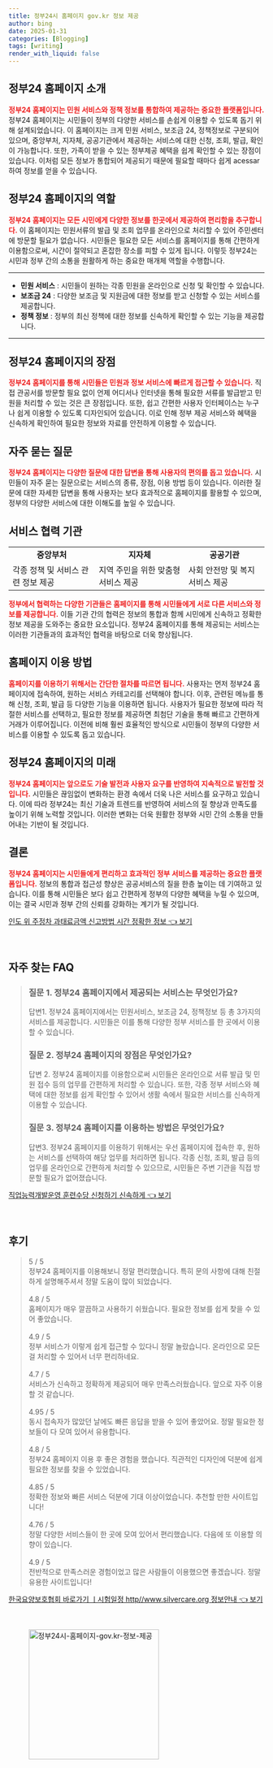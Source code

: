 ```yaml
---
title: 정부24시 홈페이지 gov.kr 정보 제공
author: bing
date: 2025-01-31
categories: [Blogging]
tags: [writing]
render_with_liquid: false
---
```



<h2 id='정부24_홈페이지_소개'>정부24 홈페이지 소개</h2>

<p><b><span style="color: #ee2323;">정부24 홈페이지는 민원 서비스와 정책 정보를 통합하여 제공하는 중요한 플랫폼입니다.</span></b> 정부24 홈페이지는 시민들이 정부의 다양한 서비스를 손쉽게 이용할 수 있도록 돕기 위해 설계되었습니다. 이 홈페이지는 크게 민원 서비스, 보조금 24, 정책정보로 구분되어 있으며, 중앙부처, 지자체, 공공기관에서 제공하는 서비스에 대한 신청, 조회, 발급, 확인이 가능합니다. 또한, 가족이 받을 수 있는 정부제공 혜택을 쉽게 확인할 수 있는 장점이 있습니다. 이처럼 모든 정보가 통합되어 제공되기 때문에 필요할 때마다 쉽게 acessar하여 정보를 얻을 수 있습니다.</p>

<h2 id='정부24_홈페이지의_역할'>정부24 홈페이지의 역할</h2>

<p><b><span style="color: #ee2323;">정부24 홈페이지는 모든 시민에게 다양한 정보를 한곳에서 제공하여 편리함을 추구합니다.</span></b> 이 홈페이지는 민원서류의 발급 및 조회 업무를 온라인으로 처리할 수 있어 주민센터에 방문할 필요가 없습니다. 시민들은 필요한 모든 서비스를 홈페이지를 통해 간편하게 이용함으로써, 시간이 절약되고 혼잡한 장소를 피할 수 있게 됩니다. 이렇듯 정부24는 시민과 정부 간의 소통을 원활하게 하는 중요한 매개체 역할을 수행합니다.</p>

<hr />

<ul>
    <li><b>민원 서비스</b> : 시민들이 원하는 각종 민원을 온라인으로 신청 및 확인할 수 있습니다.</li>
    <li><b>보조금 24</b> : 다양한 보조금 및 지원금에 대한 정보를 받고 신청할 수 있는 서비스를 제공합니다.</li>
    <li><b>정책 정보</b> : 정부의 최신 정책에 대한 정보를 신속하게 확인할 수 있는 기능을 제공합니다.</li>
</ul>

<hr />

<h2 id='정부24_홈페이지의_장점'>정부24 홈페이지의 장점</h2>

<p><b><span style="color: #ee2323;">정부24 홈페이지를 통해 시민들은 민원과 정보 서비스에 빠르게 접근할 수 있습니다.</span></b> 직접 관공서를 방문할 필요 없이 언제 어디서나 인터넷을 통해 필요한 서류를 발급받고 민원을 처리할 수 있는 것은 큰 장점입니다. 또한, 쉽고 간편한 사용자 인터페이스는 누구나 쉽게 이용할 수 있도록 디자인되어 있습니다. 이로 인해 정부 제공 서비스와 혜택을 신속하게 확인하여 필요한 정보와 자료를 안전하게 이용할 수 있습니다.</p>

<h2 id='자주_묻는_질문'>자주 묻는 질문</h2>

<p><b><span style="color: #ee2323;">정부24 홈페이지는 다양한 질문에 대한 답변을 통해 사용자의 편의를 돕고 있습니다.</span></b> 시민들이 자주 묻는 질문으로는 서비스의 종류, 장점, 이용 방법 등이 있습니다. 이러한 질문에 대한 자세한 답변을 통해 사용자는 보다 효과적으로 홈페이지를 활용할 수 있으며, 정부의 다양한 서비스에 대한 이해도를 높일 수 있습니다.</p>

<h2 id='서비스_협력_기관'>서비스 협력 기관</h2>

<table>
    <tr>
        <td style="text-align: center; height: 17px;"><b>중앙부처</b></td>
        <td style="text-align: center; height: 17px;"><b>지자체</b></td>
        <td style="text-align: center; height: 17px;"><b>공공기관</b></td>
    </tr>
    <tr>
        <td>각종 정책 및 서비스 관련 정보 제공</td>
        <td>지역 주민을 위한 맞춤형 서비스 제공</td>
        <td>사회 안전망 및 복지 서비스 제공</td>
    </tr>
</table>

<p><b><span style="color: #ee2323;">정부에서 협력하는 다양한 기관들은 홈페이지를 통해 시민들에게 서로 다른 서비스와 정보를 제공합니다.</span></b> 이들 기관 간의 협력은 정보의 통합과 함께 시민에게 신속하고 정확한 정보 제공을 도와주는 중요한 요소입니다. 정부24 홈페이지를 통해 제공되는 서비스는 이러한 기관들과의 효과적인 협력을 바탕으로 더욱 향상됩니다.</p>

<h2 id='홈페이지_이용_방법'>홈페이지 이용 방법</h2>

<p><b><span style="color: #ee2323;">홈페이지를 이용하기 위해서는 간단한 절차를 따르면 됩니다.</span></b> 사용자는 먼저 정부24 홈페이지에 접속하여, 원하는 서비스 카테고리를 선택해야 합니다. 이후, 관련된 메뉴를 통해 신청, 조회, 발급 등 다양한 기능을 이용하면 됩니다. 사용자가 필요한 정보에 따라 적절한 서비스를 선택하고, 필요한 정보를 제공하면 최첨단 기술을 통해 빠르고 간편하게 거래가 이루어집니다. 이전에 비해 훨씬 효율적인 방식으로 시민들이 정부의 다양한 서비스를 이용할 수 있도록 돕고 있습니다.</p>

<h2 id='정부24_홈페이지의_미래'>정부24 홈페이지의 미래</h2>

<p><b><span style="color: #ee2323;">정부24 홈페이지는 앞으로도 기술 발전과 사용자 요구를 반영하여 지속적으로 발전할 것입니다.</span></b> 시민들은 끊임없이 변화하는 환경 속에서 더욱 나은 서비스를 요구하고 있습니다. 이에 따라 정부24는 최신 기술과 트렌드를 반영하여 서비스의 질 향상과 만족도를 높이기 위해 노력할 것입니다. 이러한 변화는 더욱 원활한 정부와 시민 간의 소통을 만들어내는 기반이 될 것입니다.</p>

<h2 id='결론'>결론</h2>

<p><b><span style="color: #ee2323;">정부24 홈페이지는 시민들에게 편리하고 효과적인 정부 서비스를 제공하는 중요한 플랫폼입니다.</span></b> 정보의 통합과 접근성 향상은 공공서비스의 질을 한층 높이는 데 기여하고 있습니다. 이를 통해 시민들은 보다 쉽고 간편하게 정부의 다양한 혜택을 누릴 수 있으며, 이는 결국 시민과 정부 간의 신뢰를 강화하는 계기가 될 것입니다.</p>


<p><a class="click-button" title="인도 위 주정차 과태료금액 신고방법 시간 정확한 정보" href="https://blackassets.github.io/posts/%EC%9D%B8%EB%8F%84-%EC%9C%84-%EC%A3%BC%EC%A0%95%EC%B0%A8-%EA%B3%BC%ED%83%9C%EB%A3%8C%EA%B8%88%EC%95%A1-%EC%8B%A0%EA%B3%A0%EB%B0%A9%EB%B2%95-%EC%8B%9C%EA%B0%84-%EC%A0%95%ED%99%95%ED%95%9C-%EC%A0%95%EB%B3%B4/" rel="dofollow">인도 위 주정차 과태료금액 신고방법 시간 정확한 정보 👈 보기</a></p><br>
<h2 id='자주_찾는_FAQ'>자주 찾는 FAQ</h2>
<div itemscope="" itemtype="https://schema.org/FAQPage"> 
<blockquote> 
<div itemscope="" itemprop="mainEntity" itemtype="https://schema.org/Question"> 
<h3 itemprop="name">질문 1. 정부24 홈페이지에서 제공되는 서비스는 무엇인가요?</h3> 
<div itemscope="" itemprop="acceptedAnswer" itemtype="https://schema.org/Answer"> 
<span itemprop="text"> 
<p>답변1. 정부24 홈페이지에서는 민원서비스, 보조금 24, 정책정보 등 총 3가지의 서비스를 제공합니다. 시민들은 이를 통해 다양한 정부 서비스를 한 곳에서 이용할 수 있습니다.</p> 
</span> 
</div> 
</div> 

<div itemscope="" itemprop="mainEntity" itemtype="https://schema.org/Question"> 
<h3 itemprop="name">질문 2. 정부24 홈페이지의 장점은 무엇인가요?</h3> 
<div itemscope="" itemprop="acceptedAnswer" itemtype="https://schema.org/Answer"> 
<span itemprop="text"> 
<p>답변 2. 정부24 홈페이지를 이용함으로써 시민들은 온라인으로 서류 발급 및 민원 접수 등의 업무를 간편하게 처리할 수 있습니다. 또한, 각종 정부 서비스와 혜택에 대한 정보를 쉽게 확인할 수 있어서 생활 속에서 필요한 서비스를 신속하게 이용할 수 있습니다.</p> 
</span> 
</div> 
</div> 

<div itemscope="" itemprop="mainEntity" itemtype="https://schema.org/Question"> 
<h3 itemprop="name">질문 3. 정부24 홈페이지를 이용하는 방법은 무엇인가요?</h3> 
<div itemscope="" itemprop="acceptedAnswer" itemtype="https://schema.org/Answer"> 
<span itemprop="text"> 
<p>답변3. 정부24 홈페이지를 이용하기 위해서는 우선 홈페이지에 접속한 후, 원하는 서비스를 선택하여 해당 업무를 처리하면 됩니다. 각종 신청, 조회, 발급 등의 업무를 온라인으로 간편하게 처리할 수 있으므로, 시민들은 주변 기관을 직접 방문할 필요가 없어졌습니다.</p> 
</span> 
</div> 
</div> 
</blockquote> 
</div>
<p><a class="click-button" title="직업능력개발운영 훈련수당 신청하기 신속하게" href="https://blackassets.github.io/posts/%EC%A7%81%EC%97%85%EB%8A%A5%EB%A0%A5%EA%B0%9C%EB%B0%9C%EC%9A%B4%EC%98%81-%ED%9B%88%EB%A0%A8%EC%88%98%EB%8B%B9-%EC%8B%A0%EC%B2%AD%ED%95%98%EA%B8%B0-%EC%8B%A0%EC%86%8D%ED%95%98%EA%B2%8C/" rel="dofollow">직업능력개발운영 훈련수당 신청하기 신속하게 👈 보기</a></p><br>
<h2 id='후기'>후기</h2>
<div itemscope itemtype="https://schema.org/Product">
  <blockquote>
  <div itemprop="review" itemscope itemtype="https://schema.org/Review">
      <div itemprop="reviewRating" itemscope itemtype="https://schema.org/Rating"> <span itemprop="ratingValue">5</span> / <span itemprop="bestRating">5</span> </div>
      <span itemprop="reviewBody">정부24 홈페이지를 이용해보니 정말 편리했습니다. 특히 문의 사항에 대해 친절하게 설명해주셔서 정말 도움이 많이 되었습니다.</span>
  </div>
  <br>
  <div itemprop="review" itemscope itemtype="https://schema.org/Review">
      <div itemprop="reviewRating" itemscope itemtype="https://schema.org/Rating"> <span itemprop="ratingValue">4.8</span> / <span itemprop="bestRating">5</span> </div>
      <span itemprop="reviewBody">홈페이지가 매우 깔끔하고 사용하기 쉬웠습니다. 필요한 정보를 쉽게 찾을 수 있어 좋았습니다.</span>
  </div>
  <br>
  <div itemprop="review" itemscope itemtype="https://schema.org/Review">
      <div itemprop="reviewRating" itemscope itemtype="https://schema.org/Rating"> <span itemprop="ratingValue">4.9</span> / <span itemprop="bestRating">5</span> </div>
      <span itemprop="reviewBody">정부 서비스가 이렇게 쉽게 접근할 수 있다니 정말 놀랐습니다. 온라인으로 모든 걸 처리할 수 있어서 너무 편리하네요.</span>
  </div>
  <br>
  <div itemprop="review" itemscope itemtype="https://schema.org/Review">
      <div itemprop="reviewRating" itemscope itemtype="https://schema.org/Rating"> <span itemprop="ratingValue">4.7</span> / <span itemprop="bestRating">5</span> </div>
      <span itemprop="reviewBody">서비스가 신속하고 정확하게 제공되어 매우 만족스러웠습니다. 앞으로 자주 이용할 것 같습니다.</span>
  </div>
  <br>
  <div itemprop="review" itemscope itemtype="https://schema.org/Review">
      <div itemprop="reviewRating" itemscope itemtype="https://schema.org/Rating"> <span itemprop="ratingValue">4.95</span> / <span itemprop="bestRating">5</span> </div>
      <span itemprop="reviewBody">동시 접속자가 많았던 날에도 빠른 응답을 받을 수 있어 좋았어요. 정말 필요한 정보들이 다 모여 있어서 유용합니다.</span>
  </div>
  <br>
  <div itemprop="review" itemscope itemtype="https://schema.org/Review">
      <div itemprop="reviewRating" itemscope itemtype="https://schema.org/Rating"> <span itemprop="ratingValue">4.8</span> / <span itemprop="bestRating">5</span> </div>
      <span itemprop="reviewBody">정부24 홈페이지 이용 후 좋은 경험을 했습니다. 직관적인 디자인에 덕분에 쉽게 필요한 정보를 찾을 수 있었습니다.</span>
  </div>
  <br>
  <div itemprop="review" itemscope itemtype="https://schema.org/Review">
      <div itemprop="reviewRating" itemscope itemtype="https://schema.org/Rating"> <span itemprop="ratingValue">4.85</span> / <span itemprop="bestRating">5</span> </div>
      <span itemprop="reviewBody">정확한 정보와 빠른 서비스 덕분에 기대 이상이었습니다. 추천할 만한 사이트입니다!</span>
  </div>
  <br>
  <div itemprop="review" itemscope itemtype="https://schema.org/Review">
      <div itemprop="reviewRating" itemscope itemtype="https://schema.org/Rating"> <span itemprop="ratingValue">4.76</span> / <span itemprop="bestRating">5</span> </div>
      <span itemprop="reviewBody">정말 다양한 서비스들이 한 곳에 모여 있어서 편리했습니다. 다음에 또 이용할 의향이 있습니다.</span>
  </div>
  <br>
  <div itemprop="review" itemscope itemtype="https://schema.org/Review">
      <div itemprop="reviewRating" itemscope itemtype="https://schema.org/Rating"> <span itemprop="ratingValue">4.9</span> / <span itemprop="bestRating">5</span> </div>
      <span itemprop="reviewBody">전반적으로 만족스러운 경험이었고 많은 사람들이 이용했으면 좋겠습니다. 정말 유용한 사이트입니다!</span>
  </div>
  </blockquote>
</div>
<p><a class="click-button" title="한국요양보호협회 바로가기 ㅣ시험일정 http//www.silvercare.org 정보안내" href="https://blackassets.github.io/posts/%ED%95%9C%EA%B5%AD%EC%9A%94%EC%96%91%EB%B3%B4%ED%98%B8%ED%98%91%ED%9A%8C-%EB%B0%94%EB%A1%9C%EA%B0%80%EA%B8%B0-%E3%85%A3%EC%8B%9C%ED%97%98%EC%9D%BC%EC%A0%95-httpwww.silvercare.org-%EC%A0%95%EB%B3%B4%EC%95%88%EB%82%B4/" rel="dofollow">한국요양보호협회 바로가기 ㅣ시험일정 http//www.silvercare.org 정보안내 👈 보기</a></p><br>
<figure class="image"><img src="https://blackassets.github.io/assets/img/thumbnail/정부24시-홈페이지-gov.kr-정보-제공.webp" alt="정부24시-홈페이지-gov.kr-정보-제공" width="256" height="256"></figure>
